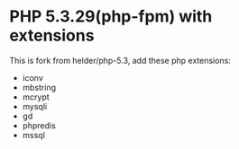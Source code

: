 # PHP 5.3.29(php-fpm) with extensions

This is fork from helder/php-5.3, add these php extensions:

- iconv
- mbstring
- mcrypt
- mysqli
- gd
- phpredis
- mssql
